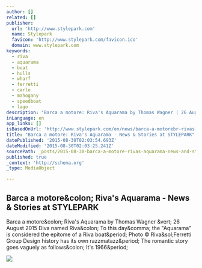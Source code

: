 ```yaml
---
author: []
related: []
publisher:
  url: 'http://www.stylepark.com'
  name: Stylepark
  favicon: 'http://www.stylepark.com/favicon.ico'
  domain: www.stylepark.com
keywords:
  - riva
  - aquarama
  - boat
  - hulls
  - wharf
  - ferretti
  - carlo
  - mahogany
  - speedboat
  - lago
description: "Barca a motore: Riva's Aquarama by Thomas Wagner | 26 August 2015 Diva named Riva: To this day, the \"Aquarama\" is considered the epitome of a Riva boat. Photo © Riva/Ferretti Group Design history has its own razzmatazz. The romantic story goes vaguely as follows: It's 1966."
inLanguage: en
app_links: []
isBasedOnUrl: 'http://www.stylepark.com/en/news/barca-a-motorebr-rivas-aquarama/361943'
title: "Barca a motore: Riva's Aquarama - News & Stories at STYLEPARK"
datePublished: '2015-08-30T02:03:54.693Z'
dateModified: '2015-08-30T02:03:25.241Z'
sourcePath: _posts/2015-08-30-barca-a-motore-rivas-aquarama-news-and-stories-at-stylepar.md
published: true
_context: 'http://schema.org'
_type: MediaObject

---
```

<article style=""><h1>Barca a motore&amp;colon; Riva's Aquarama - News &amp; Stories at STYLEPARK</h1><p>Barca a motore&amp;colon; Riva's Aquarama by Thomas Wagner &amp;vert; 26 August 2015 Diva named Riva&amp;colon; To this day&amp;comma; the "Aquarama" is considered the epitome of a Riva boat&amp;period; Photo © Riva&amp;sol;Ferretti Group Design history has its own razzmatazz&amp;period; The romantic story goes vaguely as follows&amp;colon; It's 1966&amp;period;</p><img src="http://www.stylepark.com/db-images/cms/article/img/l2_v361943_958_992_661-1.jpg" /></article>
